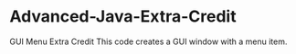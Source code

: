 # Advanced-Java-Extra-Credit
GUI Menu Extra Credit
This code creates a GUI window with a menu item.

